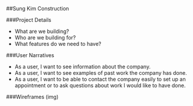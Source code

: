 ##Sung Kim Construction


###Project Details
- What are we building?
- Who are we building for?
- What features do we need to have?

###User Narratives
- As a user, I want to see information about the company.
- As a user, I want to see examples of past work the company has done. 
- As a user, I want to be able to contact the company easily to set up an appointment or to ask questions about work I would like to have done. 

###Wireframes
(img)

###